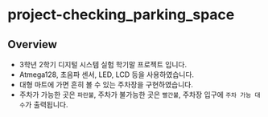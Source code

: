 # project-checking_parking_space
## Overview
* 3학년 2학기 디지털 시스템 실험 학기말 프로젝트 입니다.
* Atmega128, 초음파 센서, LED, LCD 등을 사용하였습니다.
* 대형 마트에 가면 흔히 볼 수 있는 주차장을 구현하였습니다.
* 주차가 가능한 곳은 `파란불`, 주차가 불가능한 곳은 `빨간불`, 주차장 입구에 `주차 가능 대수`가 출력됩니다.
